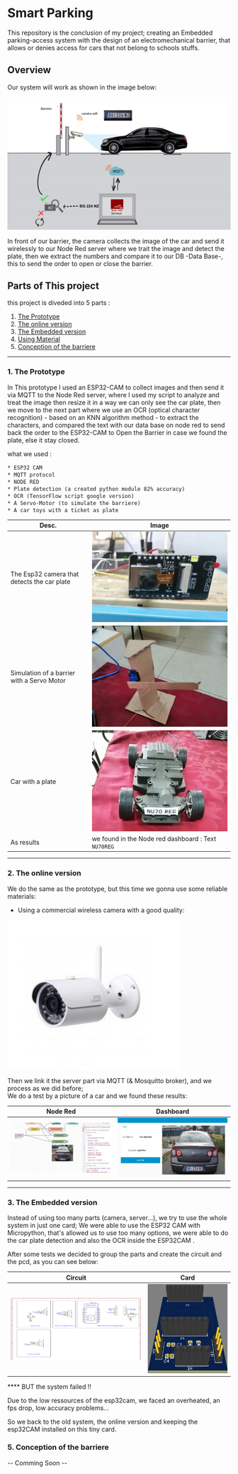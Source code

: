 # Smart Parking

This repository is the conclusion of my project; creating an Embedded parking-access system with the design of an electromechanical barrier, that allows or denies access for cars that not belong to schools stuffs.

## Overview 

Our system will work as shown in the image below:

![Image of the system](https://github.com/RinmoDo/SmartParking/blob/main/images/overview.png)

In front of our barrier, the camera collects the image of the car and send it wirelessly to our Node Red server where we trait the image and detect the plate, then we extract the numbers and compare it to our DB -Data Base-, this to send the order to open or close the barrier.

## Parts of This project 

this project is diveded into 5 parts : 

1. [The Prototype](https://github.com/RinmoDo/SmartParking#1-the-prototype)
2. [The online version ](https://github.com/RinmoDo/SmartParking#2-the-online-version)
3. [The Embedded version ](https://github.com/RinmoDo/SmartParking#3-The-Embedded-version )
4. [Using Material](https://github.com/RinmoDo/SmartParking#4-Using-Material)
5. [Conception of the barriere](https://github.com/RinmoDo/SmartParking#5-Conception-of-the-barriere)

*** 

### 1. The Prototype 
    
   In This prototype I used an ESP32-CAM to collect images and then send it via MQTT to the Node Red server, where I used my script to analyze and treat the image then resize it in a way we can only see the car plate, then we move to the next part where we use an OCR (optical character recognition) - based on an KNN algorithm method - to extract the characters, and compared the text with our data base on node red to send back the order to the ESP32-CAM to Open the Barrier in case we found the plate, else it stay closed.
   
   what we used : 
   
    * ESP32 CAM 
    * MQTT protocol
    * NODE RED 
    * Plate detection (a created python module 82% accuracy)
    * OCR (TensorFlow script google version)
    * A Servo-Motor (to simulate the barriere)
    * A car toys with a ticket as plate
   
  Desc. | Image 
------------ | -------------
The Esp32 camera that detects the car plate | ![ESP32 CAM](https://github.com/RinmoDo/SmartParking/blob/main/images/esp32CAM.png) 
Simulation of a barrier with a Servo Motor | ![barriere](https://github.com/RinmoDo/SmartParking/blob/main/images/barriere.png)
Car with a plate | ![Car](https://github.com/RinmoDo/SmartParking/blob/main/images/car.png)
As results | we found in the Node red dashboard :  Text `NU70REG `   
   
   ***
   
### 2. The online version 

We do the same as the prototype, but this time we gonna use some reliable materials:

* Using a commercial wireless camera with a good quality:

 ![CAMERA](https://github.com/RinmoDo/SmartParking/blob/main/images/alhuacam.png) 
 
Then we link it the server part via MQTT (& Mosquitto broker), and we process as we did before;   
We do a test by a picture of a car and we found these results:  
  
  Node Red | Dashboard
  ------------ | -------------
![TEST](https://github.com/RinmoDo/SmartParking/blob/main/images/testreasult.png) | ![TZST](https://github.com/RinmoDo/SmartParking/blob/main/images/testDashboard.png) 
 
 ***
 
### 3. The Embedded version 

   Instead of using too many parts (camera, server...), we try to use the whole system in just one card; We were able to use the ESP32 CAM with Micropython, that's allowed us to use too many options, we were able to do the car plate detection and also the OCR inside the ESP32CAM .
   
   After some tests we decided to group the parts and create the circuit and the pcd, as you can see below: 

  Circuit | Card
  ------------ | ------------- 
![circuit](https://github.com/RinmoDo/SmartParking/blob/main/images/circuit.png) | ![pcb](https://github.com/RinmoDo/SmartParking/blob/main/images/pcb.png) 

**** BUT the system failed !!

Due to the low ressources of the esp32cam, we faced an overheated, an fps drop, low accuracy problems... 

So we back to the old system, the online version and keeping the esp32CAM installed on this tiny card.  
   

### 5. Conception of the barriere

-- Comming Soon --
